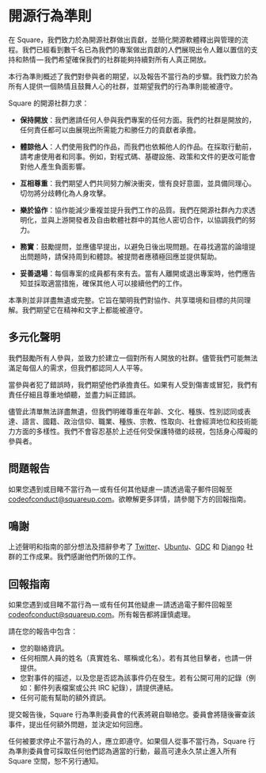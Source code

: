 # 開源行為準則

在 Square，我們致力於為開源社群做出貢獻，並簡化開源軟體釋出與管理的流程。我們已經看到數千名已為我們的專案做出貢獻的人們展現出令人難以置信的支持和熱情 — 我們希望確保我們的社群能夠持續對所有人真正開放。

本行為準則概述了我們對參與者的期望，以及報告不當行為的步驟。我們致力於為所有人提供一個熱情且鼓舞人心的社群，並期望我們的行為準則能被遵守。

Square 的開源社群力求：

 * **保持開放**：我們邀請任何人參與我們專案的任何方面。我們的社群是開放的，任何責任都可以由展現出所需能力和勝任力的貢獻者承擔。

 * **體諒他人**：人們使用我們的作品，而我們也依賴他人的作品。在採取行動前，請考慮使用者和同事。例如，對程式碼、基礎設施、政策和文件的更改可能會對他人產生負面影響。

 * **互相尊重**：我們期望人們共同努力解決衝突，懷有良好意圖，並具備同理心。切勿將分歧轉化為人身攻擊。

 * **樂於協作**：協作能減少重複並提升我們工作的品質。我們在開源社群內力求透明化，並與上游開發者及自由軟體社群中的其他人密切合作，以協調我們的努力。

 * **務實**：鼓勵提問，並應儘早提出，以避免日後出現問題。在尋找適當的論壇提出問題時，請保持周到和體諒。被提問者應積極回應並提供幫助。

 * **妥善退場**：每個專案的成員都有來有去。當有人離開或退出專案時，他們應告知並採取適當措施，確保其他人可以接續他們的工作。

本準則並非詳盡無遺或完整。它旨在闡明我們對協作、共享環境和目標的共同理解。我們期望它在精神和文字上都能被遵守。

多元化聲明
-------------------

我們鼓勵所有人參與，並致力於建立一個對所有人開放的社群。儘管我們可能無法滿足每個人的需求，但我們都認同人人平等。

當參與者犯了錯誤時，我們期望他們承擔責任。如果有人受到傷害或冒犯，我們有責任仔細且尊重地傾聽，並盡力糾正錯誤。

儘管此清單無法詳盡無遺，但我們明確尊重在年齡、文化、種族、性別認同或表達、語言、國籍、政治信仰、職業、種族、宗教、性取向、社會經濟地位和技術能力方面的多樣性。我們不會容忍基於上述任何受保護特徵的歧視，包括身心障礙的參與者。

問題報告
----------------

如果您遇到或目睹不當行為 — 或有任何其他疑慮 — 請透過電子郵件回報至 [codeofconduct@squareup.com][codeofconduct_at]。欲瞭解更多詳情，請參閱下方的回報指南。

鳴謝
------

上述聲明和指南的部分想法及措辭參考了 [Twitter][twitter_coc]、[Ubuntu][ubuntu_coc]、[GDC][gdc_coc] 和 [Django][django_coc] 社群的工作成果。我們感謝他們所做的工作。

回報指南
---------------

如果您遇到或目睹不當行為 — 或有任何其他疑慮 — 請透過電子郵件回報至 [codeofconduct@squareup.com][codeofconduct_at]。所有報告都將謹慎處理。

請在您的報告中包含：

 * 您的聯絡資訊。
 * 任何相關人員的姓名（真實姓名、暱稱或化名）。若有其他目擊者，也請一併提供。
 * 您對事件的描述，以及您是否認為該事件仍在發生。若有公開可用的記錄（例如：郵件列表檔案或公共 IRC 紀錄），請提供連結。
 * 任何可能有幫助的額外資訊。

提交報告後，Square 行為準則委員會的代表將親自聯絡您。委員會將隨後審查該事件，提出任何額外問題，並決定如何回應。

任何被要求停止不當行為的人，應立即遵守。如果個人從事不當行為，Square 行為準則委員會可採取任何他們認為適當的行動，最高可達永久禁止進入所有 Square 空間，恕不另行通知。

[codeofconduct_at]: mailto:codeofconduct@squareup.com
[twitter_coc]: https://github.com/twitter/code-of-conduct/blob/master/code-of-conduct.md
[ubuntu_coc]: https://ubuntu.com/community/code-of-conduct
[gdc_coc]: https://www.gdconf.com/code-of-conduct
[django_coc]: https://www.djangoproject.com/conduct/reporting/